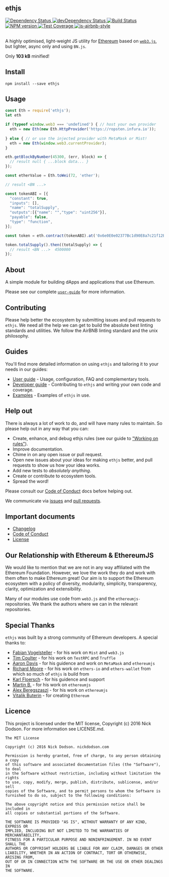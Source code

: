 ## ethjs

<div>
  <!-- Dependency Status -->
  <a href="https://david-dm.org/ethjs/ethjs">
    <img src="https://david-dm.org/ethjs/ethjs.svg"
    alt="Dependency Status" />
  </a>

  <!-- devDependency Status -->
  <a href="https://david-dm.org/ethjs/ethjs#info=devDependencies">
    <img src="https://david-dm.org/ethjs/ethjs/dev-status.svg" alt="devDependency Status" />
  </a>

  <!-- Build Status -->
  <a href="https://travis-ci.org/ethjs/ethjs">
    <img src="https://travis-ci.org/ethjs/ethjs.svg"
    alt="Build Status" />
  </a>

  <!-- NPM Version -->
  <a href="https://www.npmjs.org/package/ethjs">
    <img src="http://img.shields.io/npm/v/ethjs.svg"
    alt="NPM version" />
  </a>

  <!-- Test Coverage -->
  <a href="https://coveralls.io/r/ethjs/ethjs">
    <img src="https://coveralls.io/repos/github/ethjs/ethjs/badge.svg" alt="Test Coverage" />
  </a>

  <!-- Javascript Style -->
  <a href="http://airbnb.io/javascript/">
    <img src="https://img.shields.io/badge/code%20style-airbnb-brightgreen.svg" alt="js-airbnb-style" />
  </a>
</div>

<br />

A highly optimised, light-weight JS utility for [Ethereum](https://www.ethereum.org/) based on [`web3.js`](https://github.com/ethereum/web3.js), but lighter, async only and using `BN.js`.

Only **103 kB** minified!

## Install

```
npm install --save ethjs
```

## Usage

```js
const Eth = require('ethjs');
let eth

if (typeof window.web3 === 'undefined') { // host your own provider
  eth = new Eth(new Eth.HttpProvider('https://ropsten.infura.io'));
  
} else { // or use the injected provider with MetaMask or Mist!
  eth = new Eth(window.web3.currentProvider);
}

eth.getBlockByNumber(45300, (err, block) => {
  // result null { ...block data... }
});

const etherValue = Eth.toWei(72, 'ether');

// result <BN ...>

const tokenABI = [{
  "constant": true,
  "inputs": [],
  "name": "totalSupply",
  "outputs":[{"name": "","type": "uint256"}],
  "payable": false,
  "type": "function",
}];

const token = eth.contract(tokenABI).at('0x6e0E0e02377Bc1d90E8a7c21f12BA385C2C35f78');

token.totalSupply().then((totalSupply) => {
  // result <BN ...>  4500000
});
```

## About

A simple module for building dApps and applications that use Ethereum.

Please see our complete [`user-guide`](docs/user-guide.md) for more information.

## Contributing

Please help better the ecosystem by submitting issues and pull requests to `ethjs`. We need all the help we can get to build the absolute best linting standards and utilities. We follow the AirBNB linting standard and the unix philosophy.

## Guides

You'll find more detailed information on using `ethjs` and tailoring it to your needs in our guides:

- [User guide](docs/user-guide.md) - Usage, configuration, FAQ and complementary tools.
- [Developer guide](docs/developer-guide.md) - Contributing to `ethjs` and writing your own code and coverage.
- [Examples](http://github.com/ethjs/examples) - Examples of `ethjs` in use.

## Help out

There is always a lot of work to do, and will have many rules to maintain. So please help out in any way that you can:

- Create, enhance, and debug ethjs rules (see our guide to ["Working on rules"](./.github/CONTRIBUTING.md)).
- Improve documentation.
- Chime in on any open issue or pull request.
- Open new issues about your ideas for making `ethjs` better, and pull requests to show us how your idea works.
- Add new tests to *absolutely anything*.
- Create or contribute to ecosystem tools.
- Spread the word!

Please consult our [Code of Conduct](CODE_OF_CONDUCT.md) docs before helping out.

We communicate via [issues](https://github.com/ethjs/ethjs/issues) and [pull requests](https://github.com/ethjs/ethjs/pulls).

## Important documents

- [Changelog](CHANGELOG.md)
- [Code of Conduct](CODE_OF_CONDUCT.md)
- [License](https://raw.githubusercontent.com/ethjs/ethjs/master/LICENSE)

## Our Relationship with Ethereum & EthereumJS

We would like to mention that we are not in any way affiliated with the Ethereum Foundation. However, we love the work they do and work with them often to make Ethereum great! Our aim is to support the Ethereum ecosystem with a policy of diversity, modularity, simplicity, transparency, clarity, optimization and extensibility.

Many of our modules use code from `web3.js` and the `ethereumjs-` repositories. We thank the authors where we can in the relevant repositories.

## Special Thanks

`ethjs` was built by a strong community of Ethereum developers. A special thanks to:

- [Fabian Vogelsteller](https://twitter.com/feindura?lang=en) - for his work on `Mist` and `web3.js`
- [Tim Coulter](https://github.com/tcoulter) - for his work on `TestRPC` and `Truffle`
- [Aaron Davis](https://github.com/kumavis) - for his guidence and work on `MetaMask` and `ethereumjs`
- [Richard Moore](https://github.com/ricmoo) - for his work on `ethers-io` and `ethers-wallet` from which so much of `ethjs` is build from
- [Karl Floersch](https://twitter.com/karl_dot_tech?lang=en) - for his guidence and support
- [Martin B.](https://github.com/wanderer) - for his work on `ethereumjs`
- [Alex Beregszaszi](https://github.com/axic) - for his work on `ethereumjs`
- [Vitalik Buterin](https://twitter.com/VitalikButerin) - for creating `Ethereum`

## Licence

This project is licensed under the MIT license, Copyright (c) 2016 Nick Dodson. For more information see LICENSE.md.

```
The MIT License

Copyright (c) 2016 Nick Dodson. nickdodson.com

Permission is hereby granted, free of charge, to any person obtaining a copy
of this software and associated documentation files (the "Software"), to deal
in the Software without restriction, including without limitation the rights
to use, copy, modify, merge, publish, distribute, sublicense, and/or sell
copies of the Software, and to permit persons to whom the Software is
furnished to do so, subject to the following conditions:

The above copyright notice and this permission notice shall be included in
all copies or substantial portions of the Software.

THE SOFTWARE IS PROVIDED "AS IS", WITHOUT WARRANTY OF ANY KIND, EXPRESS OR
IMPLIED, INCLUDING BUT NOT LIMITED TO THE WARRANTIES OF MERCHANTABILITY,
FITNESS FOR A PARTICULAR PURPOSE AND NONINFRINGEMENT. IN NO EVENT SHALL THE
AUTHORS OR COPYRIGHT HOLDERS BE LIABLE FOR ANY CLAIM, DAMAGES OR OTHER
LIABILITY, WHETHER IN AN ACTION OF CONTRACT, TORT OR OTHERWISE, ARISING FROM,
OUT OF OR IN CONNECTION WITH THE SOFTWARE OR THE USE OR OTHER DEALINGS IN
THE SOFTWARE.
```
